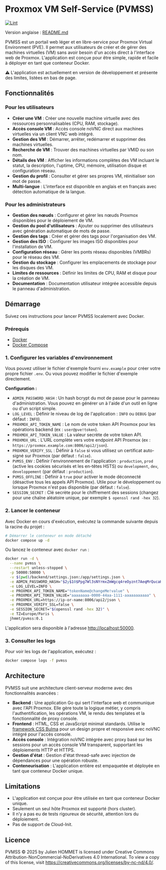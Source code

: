 # Proxmox VM Self-Service (PVMSS)

[![Lint](https://github.com/julienhmmt/pvmss/actions/workflows/lint.yml/badge.svg?branch=main&event=push)](https://github.com/julienhmmt/pvmss/actions/workflows/lint.yml)

Version anglaise : [README.md](README.md)

PVMSS est un portail web léger et en libre-service pour Proxmox Virtual Environment (PVE). Il permet aux utilisateurs de créer et de gérer des machines virtuelles (VM) sans avoir besoin d'un accès direct à l'interface web de Proxmox. L'application est conçue pour être simple, rapide et facile à déployer en tant que conteneur Docker.

⚠️ L'application est actuellement en version de développement et présente des limites, listées en bas de page.

## Fonctionnalités

### Pour les utilisateurs

- **Créer une VM** : Créer une nouvelle machine virtuelle avec des ressources personnalisables (CPU, RAM, stockage).
- **Accès console VM** : Accès console noVNC direct aux machines virtuelles via un client VNC web intégré.
- **Gestion des VM** : Démarrer, arrêter, redémarrer et supprimer des machines virtuelles.
- **Recherche de VM** : Trouver des machines virtuelles par VMID ou son nom.
- **Détails des VM** : Afficher les informations complètes des VM incluant le statut, la description, l'uptime, CPU, mémoire, utilisation disque et configuration réseau.
- **Gestion du profil** : Consulter et gérer ses propres VM, réinitialiser son mot de passe.
- **Multi-langue** : L'interface est disponible en anglais et en français avec détection automatique de la langue.

### Pour les administrateurs

- **Gestion des nœuds** : Configurer et gérer les nœuds Proxmox disponibles pour le déploiement de VM.
- **Gestion du pool d'utilisateurs** : Ajouter ou supprimer des utilisateurs avec génération automatique de mots de passe.
- **Gestion des tags** : Créer et gérer des tags pour l'organisation des VM.
- **Gestion des ISO** : Configurer les images ISO disponibles pour l'installation de VM.
- **Configuration réseau** : Gérer les ponts réseau disponibles (VMBRs) pour le réseau des VM.
- **Gestion du stockage** : Configurer les emplacements de stockage pour les disques des VM.
- **Limites de ressources** : Définir les limites de CPU, RAM et disque pour la création de VM.
- **Documentation** : Documentation utilisateur intégrée accessible depuis le panneau d'administration.

## Démarrage

Suivez ces instructions pour lancer PVMSS localement avec Docker.

### Prérequis

- [Docker](https://docs.docker.com/get-docker/)
- [Docker Compose](https://docs.docker.com/compose/install/)

### 1. Configurer les variables d'environnement

Vous pouvez utiliser le fichier d'exemple fourni `env.example` pour créer votre propre fichier `.env`. Ou vous pouvez modifier le fichier d'exemple directement.

**Configuration :**

- `ADMIN_PASSWORD_HASH` : Un hash bcrypt du mot de passe pour le panneau d'administration. Vous pouvez en générer un à l'aide d'un outil en ligne ou d'un script simple.
- `LOG_LEVEL` : Définir le niveau de log de l'application : `INFO` ou `DEBUG` (par défaut : `INFO`).
- `PROXMOX_API_TOKEN_NAME` : Le nom de votre token API Proxmox pour les opérations backend (ex : `user@pve!token`).
- `PROXMOX_API_TOKEN_VALUE` : La valeur secrète de votre token API.
- `PROXMOX_URL` : L'URL complète vers votre endpoint API Proxmox (ex : `https://proxmox.example.com:8006/api2/json`).
- `PROXMOX_VERIFY_SSL` : Définir à `false` si vous utilisez un certificat auto-signé sur Proxmox (par défaut : `false`).
- `PVMSS_ENV` : Définir l'environnement de l'application : `production`, `prod` (active les cookies sécurisés et les en-têtes HSTS) ou `development`, `dev`, `developpement` (par défaut : `production`).
- `PVMSS_OFFLINE` : Définir à `true` pour activer le mode déconnecté (désactive tous les appels API Proxmox). Utile pour le développement ou lorsque Proxmox n'est pas disponible (par défaut : `false`).
- `SESSION_SECRET` : Clé secrète pour le chiffrement des sessions (changez pour une chaîne aléatoire unique, par exemple `$ openssl rand -hex 32`).

### 2. Lancer le conteneur

Avec Docker en cours d'exécution, exécutez la commande suivante depuis la racine du projet :

```bash
# Démarrer le conteneur en mode détaché
docker compose up -d
```

Ou lancez le conteneur avec `docker run` :

```bash
docker run -d \
  --name pvmss \
  --restart unless-stopped \
  -p 50000:50000 \
  -v $(pwd)/backend/settings.json:/app/settings.json \
  -e ADMIN_PASSWORD_HASH="$2y$10$Ppg7Wl3sNYrmxZmWgcq4reOyznt7AeqMrQucaH4HY.dBrzavhPP1e" \
  -e LOG_LEVEL=INFO \
  -e PROXMOX_API_TOKEN_NAME="tokenName@changeMe!value" \
  -e PROXMOX_API_TOKEN_VALUE="aaaaaaaa-0000-44aa-1111-aaaaaaaaaaa" \
  -e PROXMOX_URL=https://ip-or-name:8006/api2/json \
  -e PROXMOX_VERIFY_SSL=false \
  -e SESSION_SECRET="$(openssl rand -hex 32)" \
  -e TZ=Europe/Paris \
  jhmmt/pvmss:0.1
```

L'application sera disponible à l'adresse [http://localhost:50000](http://localhost:50000).

### 3. Consulter les logs

Pour voir les logs de l'application, exécutez :

```bash
docker compose logs -f pvmss
```

## Architecture

PVMSS suit une architecture client-serveur moderne avec des fonctionnalités avancées :

- **Backend** : Une application Go qui sert l'interface web et communique avec l'API Proxmox. Elle gère toute la logique métier, y compris l'authentification, les opérations VM, le rendu des templates et la fonctionnalité de proxy console.
- **Frontend** : HTML, CSS et JavaScript minimal standards. Utilise le [framework CSS Bulma](https://bulma.io/) pour un design propre et responsive avec noVNC intégré pour l'accès console.
- **Accès console** : Intégration noVNC intégrée avec proxy basé sur les sessions pour un accès console VM transparent, supportant les déploiements HTTP et HTTPS.
- **Gestion d'état** : Gestion d'état thread-safe avec injection de dépendances pour une opération robuste.
- **Conteneurisation** : L'application entière est empaquetée et déployée en tant que conteneur Docker unique.

## Limitations

- L'application est conçue pour être utilisée en tant que conteneur Docker unique.
- Seulement un seul hôte Proxmox est supporté (hors cluster).
- Il n'y a pas eu de tests rigoureux de sécurité, attention lors du déploiement.
- Pas de support de Cloud-Init.

## Licence

PVMSS  © 2025 by Julien HOMMET is licensed under Creative Commons Attribution-NonCommercial-NoDerivatives 4.0 International. To view a copy of this license, visit <https://creativecommons.org/licenses/by-nc-nd/4.0/>.
